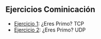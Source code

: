 ## Ejercicios Cominicación

- [Ejercicio 1](./src/PrimoTCP/): ¿Eres Primo? TCP
- [Ejercicio 2](./src/PrimoUDP/): ¿Eres Primo? UDP
